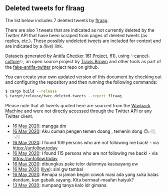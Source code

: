 ## Deleted tweets for flraag

The list below includes 7 deleted tweets by
[flraag](https://twitter.com/flraag).

There are also 1 tweets that are indicated as not currently
deleted by the Twitter API that have been scraped from pages of deleted tweets (as replies, etc.).
These possibly undeleted tweets are included for context and are indicated by a _(live)_ link.


Datasets generated by [Antifa Checker 161 Project](https://twitter.com/antifacheck161), 61), using ✨[cancel-culture](https://github.com/travisbrown/cancel-culture)✨, an open source project by 
[Travis Brown](https://twitter.com/travisbrown) and other tools as part of the 
[fake-antifa-twitter](https://github.com/antifacheck161/fake-antifa-twitter) project repo on github.

You can create your own updated version of this document by checking out and configuring the
repository and then running the following commands:

```bash
$ cargo build --release
$ target/release/twcc deleted-tweets --report flraag
```

Please note that all tweets quoted here are sourced from the
[Wayback Machine](https://web.archive.org) and were not directly accessed through the Twitter API or
any Twitter client.

* [16 May 2020](https://web.archive.org/web/20200516145034/https://twitter.com/flraag/status/1261663777688150022): mangga dm <!--1261663777688150022-->
* [16 May 2020](https://web.archive.org/web/20200516142236/https://twitter.com/flraag/status/1261662345119404038): Aku cuman pengen temen doang , temenin dong 😌👉🏼👈🏼 <!--1261662345119404038-->
* [16 May 2020](https://web.archive.org/web/20200516140949/https://twitter.com/flraag/status/1261658149372571649): I found 109 persons who are not following me back! -  via https://unfollow.today <!--1261658149372571649-->
* [16 May 2020](https://web.archive.org/web/20200516140757/https://twitter.com/flraag/status/1261657523095920640): I found 115 persons who are not following me back! -  via https://unfollow.today <!--1261657523095920640-->
* [16 May 2020](https://web.archive.org/web/20200516123333/https://twitter.com/flraag/status/1261632621869580290): dibungkus pake telor dalemnya kasisayang ew <!--1261632621869580290-->
* [16 May 2020](https://web.archive.org/web/20200516123333/https://twitter.com/flraag/status/1261632621869580290) ([live](https://twitter.com/flraag/status/1261632139604291584)): sini gw tambal <!--1261632139604291584-->
* [16 May 2020](https://web.archive.org/web/20200516055541/https://twitter.com/flraag/status/1261532589786988544): Kenapa si jaman begini cowok masi ada yang suka balas dendam, kan gabaik sayang. Kita bermaaf-maafan haiyuk? <!--1261532589786988544-->
* [13 May 2020](https://web.archive.org/web/20200514091728/https://twitter.com/flraag/status/1260596325617299457): numpang tanya kalo ldr gimana <!--1260596325617299457-->
